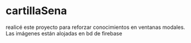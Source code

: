 # cartillaSena
realicé este proyecto para reforzar conocimientos en ventanas modales. Las imágenes están alojadas en bd de firebase
